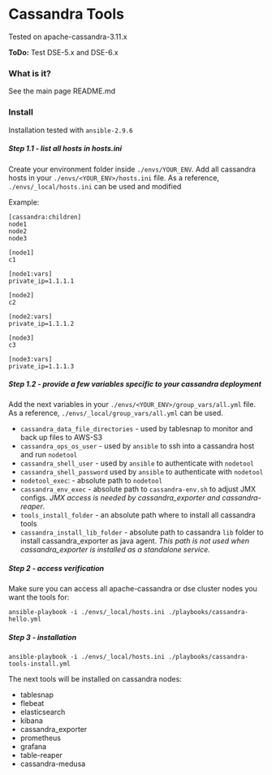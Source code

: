 # Cassandra Tools
Tested on apache-cassandra-3.11.x

**ToDo:** Test DSE-5.x and DSE-6.x 

### What is it?
See the main page README.md

### Install
Installation tested with `ansible-2.9.6`

##### Step 1.1 - list all hosts in hosts.ini
Create your environment folder inside `./envs/YOUR_ENV`.
Add all cassandra hosts in your `./envs/<YOUR_ENV>/hosts.ini` file.
As a reference, `./envs/_local/hosts.ini` can be used and modified

Example:
```
[cassandra:children]
node1
node2
node3

[node1]
c1

[node1:vars]
private_ip=1.1.1.1

[node2]
c2

[node2:vars]
private_ip=1.1.1.2

[node3]
c3

[node3:vars]
private_ip=1.1.1.3

```

##### Step 1.2 - provide a few variables specific to your cassandra deployment
Add the next variables in your `./envs/<YOUR_ENV>/group_vars/all.yml` file.
As a reference, `./envs/_local/group_vars/all.yml` can be used.

- `cassandra_data_file_directories` - used by tablesnap to monitor and back up files to AWS-S3
- `cassandra_ops_os_user` - used by `ansible` to ssh into a cassandra host and run `nodetool`
- `cassandra_shell_user` - used by `ansible` to authenticate with `nodetool`
- `cassandra_shell_password` used by `ansible` to authenticate with `nodetool`
- `nodetool_exec`: - absolute path to `nodetool`
- `cassandra_env_exec` - absolute path to `cassandra-env.sh` to adjust JMX configs. *JMX access is needed by cassandra_exporter and cassandra-reaper*.
- `tools_install_folder` - an absolute path where to install all cassandra tools
- `cassandra_install_lib_folder` - absolute path to cassandra `lib` folder to install cassandra_exporter as java agent. *This path is not used when cassandra_exporter is installed as a standalone service.*

##### Step 2 - access verification
Make sure you can access all apache-cassandra or dse cluster nodes you want the tools for:

```
ansible-playbook -i ./envs/_local/hosts.ini ./playbooks/cassandra-hello.yml
```

##### Step 3 - installation

```
ansible-playbook -i ./envs/_local/hosts.ini ./playbooks/cassandra-tools-install.yml
```

The next tools will be installed on cassandra nodes:
- tablesnap
- flebeat
- elasticsearch
- kibana
- cassandra_exporter
- prometheus
- grafana
- table-reaper
- cassandra-medusa
 
 